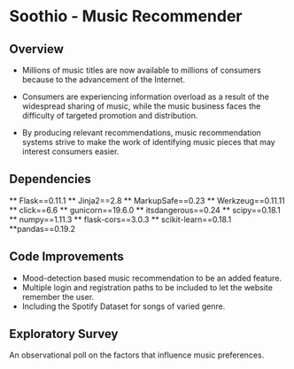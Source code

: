 # Soothio - Music Recommender

## Overview

* Millions of music titles are now available to millions of consumers because to the advancement of the Internet.

* Consumers are experiencing information overload as a result of the widespread sharing of music, while the music business faces the difficulty of targeted promotion and distribution.

* By producing relevant recommendations, music recommendation systems strive to make the work of identifying music pieces that may interest consumers easier.
## Dependencies

** Flask==0.11.1
** Jinja2==2.8
** MarkupSafe==0.23
** Werkzeug==0.11.11
** click==6.6
** gunicorn==19.6.0
** itsdangerous==0.24
** scipy==0.18.1
** numpy==1.11.3
** flask-cors==3.0.3
** scikit-learn==0.18.1
**pandas==0.19.2
## Code Improvements

* Mood-detection based music recommendation to be an added feature.
* Multiple login and registration paths to be included to let the website remember the user.
* Including the Spotify Dataset for songs of varied genre.
## Exploratory Survey

An observational poll on the factors that influence music preferences.

